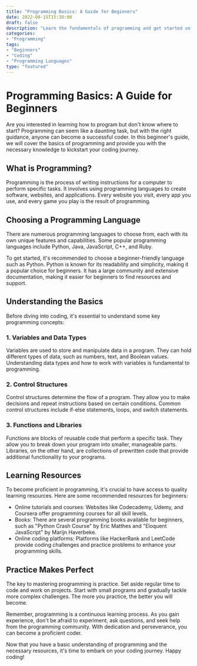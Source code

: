 ```yaml
--- 
title: "Programming Basics: A Guide for Beginners" 
date: 2022-08-15T15:30:00
draft: false 
description: "Learn the fundamentals of programming and get started on your coding journey with this beginner's guide." 
categories: 
- "Programming" 
tags: 
- "Beginners" 
- "Coding"
- "Programming Languages"
type: "featured" 
--- 
```


# Programming Basics: A Guide for Beginners

Are you interested in learning how to program but don't know where to start? Programming can seem like a daunting task, but with the right guidance, anyone can become a successful coder. In this beginner's guide, we will cover the basics of programming and provide you with the necessary knowledge to kickstart your coding journey.

## What is Programming?

Programming is the process of writing instructions for a computer to perform specific tasks. It involves using programming languages to create software, websites, and applications. Every website you visit, every app you use, and every game you play is the result of programming.

## Choosing a Programming Language

There are numerous programming languages to choose from, each with its own unique features and capabilities. Some popular programming languages include Python, Java, JavaScript, C++, and Ruby. 

To get started, it's recommended to choose a beginner-friendly language such as Python. Python is known for its readability and simplicity, making it a popular choice for beginners. It has a large community and extensive documentation, making it easier for beginners to find resources and support.

## Understanding the Basics

Before diving into coding, it's essential to understand some key programming concepts:

### 1. Variables and Data Types

Variables are used to store and manipulate data in a program. They can hold different types of data, such as numbers, text, and Boolean values. Understanding data types and how to work with variables is fundamental to programming.

### 2. Control Structures

Control structures determine the flow of a program. They allow you to make decisions and repeat instructions based on certain conditions. Common control structures include if-else statements, loops, and switch statements.

### 3. Functions and Libraries

Functions are blocks of reusable code that perform a specific task. They allow you to break down your program into smaller, manageable parts. Libraries, on the other hand, are collections of prewritten code that provide additional functionality to your programs.

## Learning Resources

To become proficient in programming, it's crucial to have access to quality learning resources. Here are some recommended resources for beginners:

- Online tutorials and courses: Websites like Codecademy, Udemy, and Coursera offer programming courses for all skill levels.
- Books: There are several programming books available for beginners, such as "Python Crash Course" by Eric Matthes and "Eloquent JavaScript" by Marijn Haverbeke.
- Online coding platforms: Platforms like HackerRank and LeetCode provide coding challenges and practice problems to enhance your programming skills.

## Practice Makes Perfect

The key to mastering programming is practice. Set aside regular time to code and work on projects. Start with small programs and gradually tackle more complex challenges. The more you practice, the better you will become.

Remember, programming is a continuous learning process. As you gain experience, don't be afraid to experiment, ask questions, and seek help from the programming community. With dedication and perseverance, you can become a proficient coder.

Now that you have a basic understanding of programming and the necessary resources, it's time to embark on your coding journey. Happy coding!
